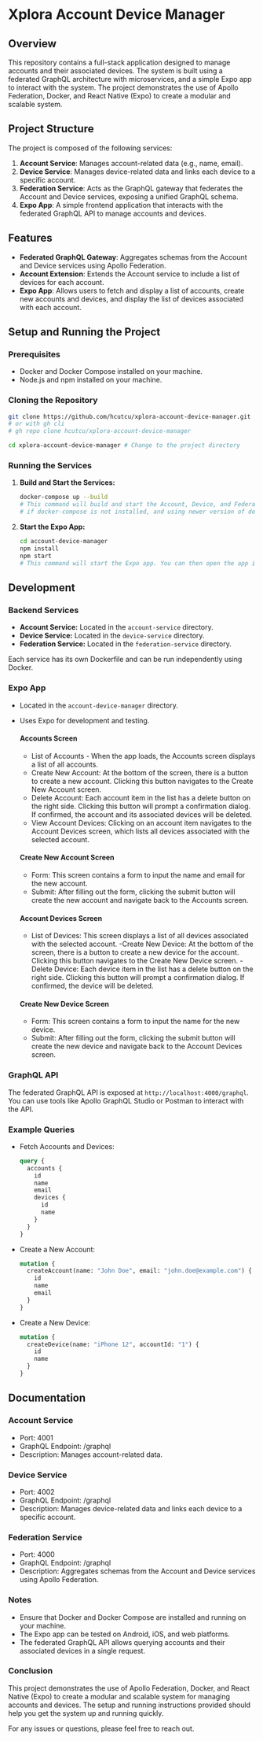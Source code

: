 # Xplora Account Device Manager

## Overview

This repository contains a full-stack application designed to manage accounts and their associated devices. The system is built using a federated GraphQL architecture with microservices, and a simple Expo app to interact with the system. The project demonstrates the use of Apollo Federation, Docker, and React Native (Expo) to create a modular and scalable system.

## Project Structure

The project is composed of the following services:

1. **Account Service**: Manages account-related data (e.g., name, email).
2. **Device Service**: Manages device-related data and links each device to a specific account.
3. **Federation Service**: Acts as the GraphQL gateway that federates the Account and Device services, exposing a unified GraphQL schema.
4. **Expo App**: A simple frontend application that interacts with the federated GraphQL API to manage accounts and devices.

## Features

- **Federated GraphQL Gateway**: Aggregates schemas from the Account and Device services using Apollo Federation.
- **Account Extension**: Extends the Account service to include a list of devices for each account.
- **Expo App**: Allows users to fetch and display a list of accounts, create new accounts and devices, and display the list of devices associated with each account.

## Setup and Running the Project

### Prerequisites

- Docker and Docker Compose installed on your machine.
- Node.js and npm installed on your machine.

### Cloning the Repository

```sh
git clone https://github.com/hcutcu/xplora-account-device-manager.git
# or with gh cli
# gh repo clone hcutcu/xplora-account-device-manager

cd xplora-account-device-manager # Change to the project directory
```

### Running the Services

1. **Build and Start the Services:**

   ```sh
   docker-compose up --build
   # This command will build and start the Account, Device, and Federation services.
   # if docker-compose is not installed, and using newer version of docker, use `docker compose up --build` instead
   ```

2. **Start the Expo App:**
   ```sh
   cd account-device-manager
   npm install
   npm start
   # This command will start the Expo app. You can then open the app in an Android emulator, iOS simulator, or a physical device using the Expo Go app.
   ```

## Development

### Backend Services

- **Account Service:** Located in the `account-service` directory.
- **Device Service:** Located in the `device-service` directory.
- **Federation Service:** Located in the `federation-service` directory.

Each service has its own Dockerfile and can be run independently using Docker.

### Expo App

- Located in the `account-device-manager` directory.
- Uses Expo for development and testing.

  #### Accounts Screen

  - List of Accounts - When the app loads, the Accounts screen displays a list of all accounts.
  - Create New Account: At the bottom of the screen, there is a button to create a new account. Clicking this button navigates to the Create New Account screen.
  - Delete Account: Each account item in the list has a delete button on the right side. Clicking this button will prompt a confirmation dialog. If confirmed, the account and its associated devices will be deleted.
  - View Account Devices: Clicking on an account item navigates to the Account Devices screen, which lists all devices associated with the selected account.

  #### Create New Account Screen

  - Form: This screen contains a form to input the name and email for the new account.
  - Submit: After filling out the form, clicking the submit button will create the new account and navigate back to the Accounts screen.

  #### Account Devices Screen

  - List of Devices: This screen displays a list of all devices associated with the selected account.
    -Create New Device: At the bottom of the screen, there is a button to create a new device for the account. Clicking this button navigates to the Create New Device screen.
    -Delete Device: Each device item in the list has a delete button on the right side. Clicking this button will prompt a confirmation dialog. If confirmed, the device will be deleted.

  #### Create New Device Screen

  - Form: This screen contains a form to input the name for the new device.
  - Submit: After filling out the form, clicking the submit button will create the new device and navigate back to the Account Devices screen.

### GraphQL API

The federated GraphQL API is exposed at `http://localhost:4000/graphql`. You can use tools like Apollo GraphQL Studio or Postman to interact with the API.

### Example Queries

- Fetch Accounts and Devices:

  ```graphql
  query {
    accounts {
      id
      name
      email
      devices {
        id
        name
      }
    }
  }
  ```

- Create a New Account:
  ```graphql
  mutation {
    createAccount(name: "John Doe", email: "john.doe@example.com") {
      id
      name
      email
    }
  }
  ```
- Create a New Device:

  ```graphql
  mutation {
    createDevice(name: "iPhone 12", accountId: "1") {
      id
      name
    }
  }
  ```

## Documentation

### Account Service

- Port: 4001
- GraphQL Endpoint: /graphql
- Description: Manages account-related data.

### Device Service

- Port: 4002
- GraphQL Endpoint: /graphql
- Description: Manages device-related data and links each device to a specific account.

### Federation Service

- Port: 4000
- GraphQL Endpoint: /graphql
- Description: Aggregates schemas from the Account and Device services using Apollo Federation.

### Notes

- Ensure that Docker and Docker Compose are installed and running on your machine.
- The Expo app can be tested on Android, iOS, and web platforms.
- The federated GraphQL API allows querying accounts and their associated devices in a single request.

### Conclusion

This project demonstrates the use of Apollo Federation, Docker, and React Native (Expo) to create a modular and scalable system for managing accounts and devices. The setup and running instructions provided should help you get the system up and running quickly.

For any issues or questions, please feel free to reach out.
